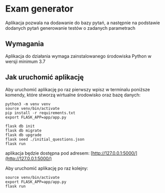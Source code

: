 # Exam generator
Aplikacja pozwala na dodawanie do bazy pytań, a następnie na podstawie dodanych pytań generowanie testów o zadanych parametrach

## Wymagania
Aplikacja do działania wymaga zainstalowanego środowiska Python w wersji minimum 3.7

## Jak uruchomić aplikację
Aby uruchomić aplikację po raz pierwszy wpisz w terminalu poniższe komendy, które stworzą wirtualne środowisko oraz bazę danych:
```
python3 -m venv venv
source venv/bin/activate
pip install -r requirements.txt
export FLASK_APP=app/app.py

flask db init
flask db migrate
flask db upgrade
flask seed ./initial_questions.json
flask run
```

aplikacja będzie dostępna pod adresem:
[http://127.0.0.1:5000/](http://127.0.0.1:5000/)

Aby uruchomić aplikację po raz kolejny:
```
source venv/bin/activate
export FLASK_APP=app/app.py
flask run
```